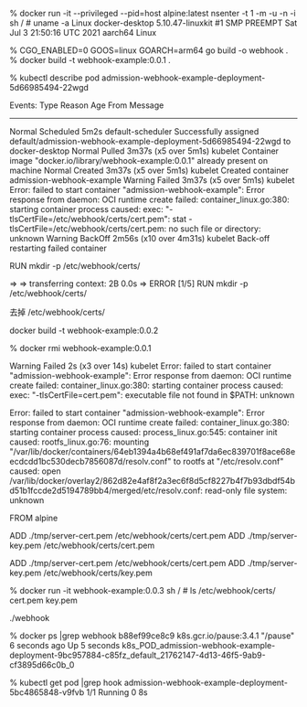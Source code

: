 % docker run -it --privileged --pid=host alpine:latest nsenter -t 1 -m -u -n -i sh
/ # uname -a
Linux docker-desktop 5.10.47-linuxkit #1 SMP PREEMPT Sat Jul 3 21:50:16 UTC 2021 aarch64 Linux

% CGO_ENABLED=0 GOOS=linux GOARCH=arm64 go build -o webhook .
% docker build -t webhook-example:0.0.1 . 

% kubectl describe pod admission-webhook-example-deployment-5d66985494-22wgd

Events:
  Type     Reason     Age                     From               Message
  ----     ------     ----                    ----               -------
  Normal   Scheduled  5m2s                    default-scheduler  Successfully assigned default/admission-webhook-example-deployment-5d66985494-22wgd to docker-desktop
  Normal   Pulled     3m37s (x5 over 5m1s)    kubelet            Container image "docker.io/library/webhook-example:0.0.1" already present on machine
  Normal   Created    3m37s (x5 over 5m1s)    kubelet            Created container admission-webhook-example
  Warning  Failed     3m37s (x5 over 5m1s)    kubelet            Error: failed to start container "admission-webhook-example": Error response from daemon: OCI runtime create failed: container_linux.go:380: starting container process caused: exec: "-tlsCertFile=/etc/webhook/certs/cert.pem": stat -tlsCertFile=/etc/webhook/certs/cert.pem: no such file or directory: unknown
  Warning  BackOff    2m56s (x10 over 4m31s)  kubelet            Back-off restarting failed container


RUN mkdir -p /etc/webhook/certs/

 => => transferring context: 2B                                                                                                0.0s
 => ERROR [1/5] RUN mkdir -p /etc/webhook/certs/  

去掉
 /etc/webhook/certs/

 docker build -t webhook-example:0.0.2 

 % docker rmi webhook-example:0.0.1 

 Warning  Failed     2s (x3 over 14s)  kubelet            Error: failed to start container "admission-webhook-example": Error response from daemon: OCI runtime create failed: container_linux.go:380: starting container process caused: exec: "-tlsCertFile=cert.pem": executable file not found in $PATH: unknown


  Error: failed to start container "admission-webhook-example": Error response from daemon: OCI runtime create failed: container_linux.go:380: starting container process caused: process_linux.go:545: container init caused: rootfs_linux.go:76: mounting "/var/lib/docker/containers/64eb1394a4b68ef491af7da6ec839701f8ace68eecdcdd1bc530decb7856087d/resolv.conf" to rootfs at "/etc/resolv.conf" caused: open /var/lib/docker/overlay2/862d82e4af8f2a3ec6f8d5cf8227b4f7b93dbdf54bd51b1fccde2d5194789bb4/merged/etc/resolv.conf: read-only file system: unknown

  FROM alpine

ADD ./tmp/server-cert.pem /etc/webhook/certs/cert.pem
ADD ./tmp/server-key.pem /etc/webhook/certs/cert.pem

ADD ./tmp/server-cert.pem /etc/webhook/certs/cert.pem
ADD ./tmp/server-key.pem /etc/webhook/certs/key.pem


% docker run -it webhook-example:0.0.3 sh
/ # ls /etc/webhook/certs/
cert.pem  key.pem

./webhook


% docker ps |grep webhook
b88ef99ce8c9   k8s.gcr.io/pause:3.4.1                                                      "/pause"                 6 seconds ago   Up 5 seconds                                                 k8s_POD_admission-webhook-example-deployment-9bc957884-c85fz_default_21762147-4d13-46f5-9ab9-cf3895d66c0b_0


 % kubectl get pod |grep hook
admission-webhook-example-deployment-5bc4865848-v9fvb   1/1     Running     0          8s